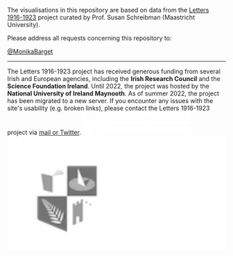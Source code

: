 The visualisations in this repository are based on data from the [Letters 1916-1923](https://letters1916.ie/) project curated by Prof. Susan Schreibman (Maastricht University).

Please address all requests concerning this repository to:

[@MonikaBarget](https://github.com/MonikaBarget)

***

The Letters 1916-1923 project has received generous funding from several Irish and European agencies, including the <strong>Irish Research Council</strong> and the <strong>Science Foundation Ireland</strong>. Until 2022, the project was hosted by the <strong>National University of Ireland Maynooth</strong>. As of summer 2022, the project has been migrated to a new server. If you encounter any issues with the site's usability (e.g. broken links), please contact the Letters 1916-1923 project via <a href="https://letters1916.ie/wp-post/contact-us-2">mail or Twitter</a>.
<img src="./Logos/IRC_LOGO_White.png" alt="IRC" style="padding-right:10px" width="250"/> 
<img src="./Logos/mu-logo-white-footer.png" alt="NUI M" style="padding-right:10px" width="2509"/> 


